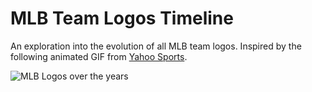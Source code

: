 # MLB Team Logos Timeline

An exploration into the evolution of all MLB team logos.  Inspired by the following animated GIF from [Yahoo Sports](http://sports.yahoo.com/blogs/mlb-big-league-stew/check-out-every-mlb-team-s-logo-changes-through-the-years--in-one-gif-064425511.html).

![MLB Logos over the years](http://l2.yimg.com/bt/api/res/1.2/DqgqmxlcuNREjeNpppNsJg--/YXBwaWQ9eW5ld3NfbGVnbztxPTg1/http://l.yimg.com/os/publish-images/sports/2015-08-25/015ab440-4af6-11e5-a42c-df968bd54cc4_MLBLogos2015FINAL256100dither.gif)
